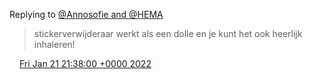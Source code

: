 Replying to [@Annosofie and @HEMA](https://twitter.com/Annosofie/status/1484616956959510528)

> stickerverwijderaar werkt als een dolle en je kunt het ook heerlijk inhaleren\!

<img src="../../media/tweet.ico" width="12" /> [Fri Jan 21 21:38:00 +0000 2022](https://twitter.com/DromerDenker/status/1484641453494226951)